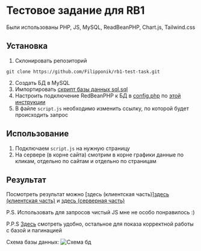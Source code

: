 # Тестовое задание для RB1
Были использованы PHP, JS, MySQL, ReadBeanPHP, Chart.js, Tailwind.css

## Установка
1. Склонировать репозиторий
```
git clone https://github.com/Filipponik/rb1-test-task.git
```
2. Создать БД в MySQL
3. Импортировать [скрипт базы данных sql.sql](sql.sql)
3. Настроить подключение RedBeanPHP к БД в [config.php](config.php) по [этой инструкции](https://www.redbeanphp.com/index.php?p=/connection)
1. В файле `script.js` необходимо изменить ссылку, по которой будет происходить запрос

## Использование
1. Подключаем `script.js` на нужную страницу
2. На сервере (в корне сайта) смотрим в корне графики данные по кликам, отдельно по сайтам и отдельно по страницам

## Результат
Посмотреть результат можно [здесь (клиентская часть)][здесь (клиентская часть)](http://filipponik.tk/client_page.html)
и [здесь (серверная часть)](http://filipponik.tk/)

P.S. Использовать для запросов чистый JS мне не особо понравилось :)

P.P.S [Здесь](http://filipponik.tk/page/?path=8) смотреть удобно, остальное для показа корректной работы с базой и пагинацией 

Схема базы данных:
![Схема бд](https://user-images.githubusercontent.com/44286080/107145540-63a6a600-6953-11eb-949b-5492baa90a2f.png "Схема базы данных")